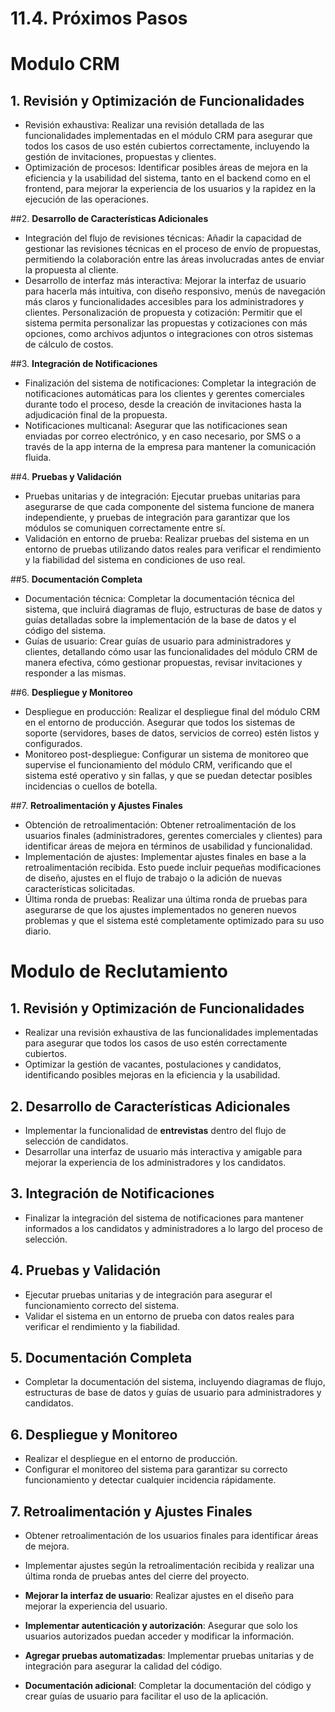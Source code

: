 # 11.4. Próximos Pasos

# Modulo CRM

## 1. **Revisión y Optimización de Funcionalidades**

- Revisión exhaustiva: Realizar una revisión detallada de las funcionalidades implementadas en el módulo CRM para asegurar que todos los casos de uso estén cubiertos correctamente, incluyendo la gestión de invitaciones, propuestas y clientes.
- Optimización de procesos: Identificar posibles áreas de mejora en la eficiencia y la usabilidad del sistema, tanto en el backend como en el frontend, para mejorar la experiencia de los usuarios y la rapidez en la ejecución de las operaciones.

##2. **Desarrollo de Características Adicionales**

- Integración del flujo de revisiones técnicas: Añadir la capacidad de gestionar las revisiones técnicas en el proceso de envío de propuestas, permitiendo la colaboración entre las áreas involucradas antes de enviar la propuesta al cliente.
- Desarrollo de interfaz más interactiva: Mejorar la interfaz de usuario para hacerla más intuitiva, con diseño responsivo, menús de navegación más claros y funcionalidades accesibles para los administradores y clientes.
Personalización de propuesta y cotización: Permitir que el sistema permita personalizar las propuestas y cotizaciones con más opciones, como archivos adjuntos o integraciones con otros sistemas de cálculo de costos.

##3. **Integración de Notificaciones**

- Finalización del sistema de notificaciones: Completar la integración de notificaciones automáticas para los clientes y gerentes comerciales durante todo el proceso, desde la creación de invitaciones hasta la adjudicación final de la propuesta.
- Notificaciones multicanal: Asegurar que las notificaciones sean enviadas por correo electrónico, y en caso necesario, por SMS o a través de la app interna de la empresa para mantener la comunicación fluida.

##4. **Pruebas y Validación**

- Pruebas unitarias y de integración: Ejecutar pruebas unitarias para asegurarse de que cada componente del sistema funcione de manera independiente, y pruebas de integración para garantizar que los módulos se comuniquen correctamente entre sí.
- Validación en entorno de prueba: Realizar pruebas del sistema en un entorno de pruebas utilizando datos reales para verificar el rendimiento y la fiabilidad del sistema en condiciones de uso real.

##5. **Documentación Completa**

- Documentación técnica: Completar la documentación técnica del sistema, que incluirá diagramas de flujo, estructuras de base de datos y guías detalladas sobre la implementación de la base de datos y el código del sistema.
- Guías de usuario: Crear guías de usuario para administradores y clientes, detallando cómo usar las funcionalidades del módulo CRM de manera efectiva, cómo gestionar propuestas, revisar invitaciones y responder a las mismas.

##6. **Despliegue y Monitoreo**

- Despliegue en producción: Realizar el despliegue final del módulo CRM en el entorno de producción. Asegurar que todos los sistemas de soporte (servidores, bases de datos, servicios de correo) estén listos y configurados.
- Monitoreo post-despliegue: Configurar un sistema de monitoreo que supervise el funcionamiento del módulo CRM, verificando que el sistema esté operativo y sin fallas, y que se puedan detectar posibles incidencias o cuellos de botella.

##7. **Retroalimentación y Ajustes Finales**

- Obtención de retroalimentación: Obtener retroalimentación de los usuarios finales (administradores, gerentes comerciales y clientes) para identificar áreas de mejora en términos de usabilidad y funcionalidad.
- Implementación de ajustes: Implementar ajustes finales en base a la retroalimentación recibida. Esto puede incluir pequeñas modificaciones de diseño, ajustes en el flujo de trabajo o la adición de nuevas características solicitadas.
- Última ronda de pruebas: Realizar una última ronda de pruebas para asegurarse de que los ajustes implementados no generen nuevos problemas y que el sistema esté completamente optimizado para su uso diario.

# Modulo de Reclutamiento

## 1. **Revisión y Optimización de Funcionalidades**
   - Realizar una revisión exhaustiva de las funcionalidades implementadas para asegurar que todos los casos de uso estén correctamente cubiertos.
   - Optimizar la gestión de vacantes, postulaciones y candidatos, identificando posibles mejoras en la eficiencia y la usabilidad.

## 2. **Desarrollo de Características Adicionales**
   - Implementar la funcionalidad de **entrevistas** dentro del flujo de selección de candidatos.
   - Desarrollar una interfaz de usuario más interactiva y amigable para mejorar la experiencia de los administradores y los candidatos.

## 3. **Integración de Notificaciones**
   - Finalizar la integración del sistema de notificaciones para mantener informados a los candidatos y administradores a lo largo del proceso de selección.

## 4. **Pruebas y Validación**
   - Ejecutar pruebas unitarias y de integración para asegurar el funcionamiento correcto del sistema.
   - Validar el sistema en un entorno de prueba con datos reales para verificar el rendimiento y la fiabilidad.

## 5. **Documentación Completa**
   - Completar la documentación del sistema, incluyendo diagramas de flujo, estructuras de base de datos y guías de usuario para administradores y candidatos.
   
## 6. **Despliegue y Monitoreo**
   - Realizar el despliegue en el entorno de producción.
   - Configurar el monitoreo del sistema para garantizar su correcto funcionamiento y detectar cualquier incidencia rápidamente.

## 7. **Retroalimentación y Ajustes Finales**
   - Obtener retroalimentación de los usuarios finales para identificar áreas de mejora.
   - Implementar ajustes según la retroalimentación recibida y realizar una última ronda de pruebas antes del cierre del proyecto.

- **Mejorar la interfaz de usuario**: Realizar ajustes en el diseño para mejorar la experiencia del usuario.
- **Implementar autenticación y autorización**: Asegurar que solo los usuarios autorizados puedan acceder y modificar la información.
- **Agregar pruebas automatizadas**: Implementar pruebas unitarias y de integración para asegurar la calidad del código.
- **Documentación adicional**: Completar la documentación del código y crear guías de usuario para facilitar el uso de la aplicación.
